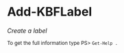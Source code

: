 # Add-KBFLabel

*Create a label*




<small>To get the full information type PS> `Get-Help .`</small>
